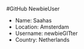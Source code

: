 #GitHub NewbieUser

* Name: Saahas
* Location: Amsterdam
* Username: newbieGITter
* Country: Netherlands
